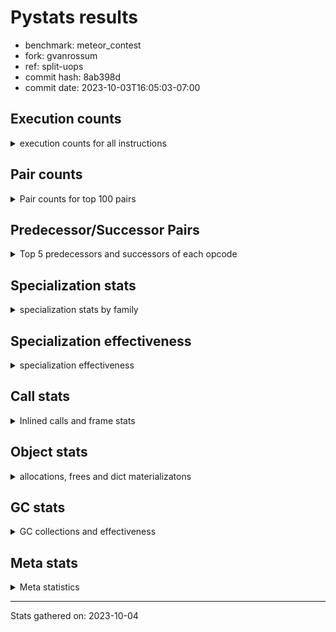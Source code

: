 
# Pystats results

- benchmark: meteor_contest
- fork: gvanrossum
- ref: split-uops
- commit hash: 8ab398d
- commit date: 2023-10-03T16:05:03-07:00

## Execution counts

<details>
<summary> execution counts for all instructions </summary>

|Name | Count | Self | Cumulative | Miss ratio | 
|---|---:|---:|---:|---:|
| STORE_FAST | 64,602,960 | 13.8% | 13.8% |  |
| LOAD_FAST | 60,488,880 | 12.9% | 26.8% |  |
| LOAD_FAST_LOAD_FAST | 58,566,600 | 12.5% | 39.3% |  |
| JUMP_BACKWARD | 46,731,180 | 10.0% | 49.3% |  |
| FOR_ITER_LIST | 38,009,220 | 8.1% | 57.4% |  |
| POP_JUMP_IF_TRUE | 34,382,100 | 7.4% | 64.8% |  |
| COMPARE_OP | 26,469,600 | 5.7% | 70.4% |  |
| FOR_ITER | 18,532,280 | 4.0% | 74.4% |  |
| LOAD_CONST | 16,130,760 | 3.5% | 77.8% |  |
| STORE_SUBSCR_LIST_INT | 15,439,800 | 3.3% | 81.1% |  |
| LOAD_GLOBAL_BUILTIN | 14,097,240 | 3.0% | 84.2% |  |
| CALL_LEN | 11,007,180 | 2.4% | 86.5% |  |
| COMPARE_OP_INT | 11,007,000 | 2.4% | 88.9% |  |
| GET_ITER | 9,805,920 | 2.1% | 91.0% |  |
| BINARY_SUBSCR_LIST_INT | 9,804,060 | 2.1% | 93.1% |  |
| BINARY_OP | 6,173,940 | 1.3% | 94.4% |  |
| BINARY_SLICE | 4,974,660 | 1.1% | 95.4% |  |
| POP_TOP | 3,780,000 | 0.8% | 96.3% |  |
| POP_JUMP_IF_FALSE | 3,088,020 | 0.7% | 96.9% |  |
| CALL | 3,087,340 | 0.7% | 97.6% |  |
| LOAD_ATTR_METHOD_NO_DICT | 1,892,100 | 0.4% | 98.0% |  |
| CALL_METHOD_DESCRIPTOR_O | 1,888,500 | 0.4% | 98.4% |  |
| LOAD_GLOBAL_MODULE | 1,886,980 | 0.4% | 98.8% |  |
| RESUME_CHECK | 1,886,880 | 0.4% | 99.2% |  |
| RETURN_CONST | 1,886,760 | 0.4% | 99.6% |  |
| CALL_PY_WITH_DEFAULTS | 1,886,760 | 0.4% | 100.0% |  |
| PUSH_NULL | 3,900 | 0.0% | 100.0% |  |
| CALL_METHOD_DESCRIPTOR_FAST | 3,600 | 0.0% | 100.0% |  |
| CALL_BUILTIN_FAST_WITH_KEYWORDS | 3,600 | 0.0% | 100.0% |  |
| CALL_BUILTIN_CLASS | 2,100 | 0.0% | 100.0% |  |
| BINARY_SUBSCR | 1,820 | 0.0% | 100.0% |  |
| BUILD_SLICE | 1,800 | 0.0% | 100.0% |  |
| LOAD_GLOBAL | 280 | 0.0% | 100.0% |  |
| LOAD_DEREF | 180 | 0.0% | 100.0% |  |
| BUILD_LIST | 180 | 0.0% | 100.0% |  |
| LOAD_ATTR_MODULE | 160 | 0.0% | 100.0% |  |
| RETURN_VALUE | 120 | 0.0% | 100.0% |  |
| FOR_ITER_RANGE | 120 | 0.0% | 100.0% |  |
| CALL_FUNCTION_EX | 120 | 0.0% | 100.0% |  |
| LOAD_ATTR | 80 | 0.0% | 100.0% |  |
| NOP | 60 | 0.0% | 100.0% |  |
| LOAD_FAST_CHECK | 60 | 0.0% | 100.0% |  |
| LIST_EXTEND | 60 | 0.0% | 100.0% |  |
| COPY_FREE_VARS | 60 | 0.0% | 100.0% |  |
| CALL_INTRINSIC_1 | 60 | 0.0% | 100.0% |  |
| BINARY_OP_SUBTRACT_FLOAT | 60 | 0.0% | 100.0% |  |


</details>

## Pair counts

<details>
<summary> Pair counts for top 100 pairs </summary>

|Pair | Count | Self | Cumulative | 
|---|---:|---:|---:|
| STORE_FAST LOAD_FAST_LOAD_FAST | 46,734,000 | 10.0% | 10.0% |
| FOR_ITER_LIST STORE_FAST | 31,294,200 | 6.7% | 16.7% |
| JUMP_BACKWARD FOR_ITER_LIST | 31,291,320 | 6.7% | 23.4% |
| POP_JUMP_IF_TRUE JUMP_BACKWARD | 29,404,620 | 6.3% | 29.7% |
| LOAD_FAST_LOAD_FAST COMPARE_OP | 26,463,060 | 5.7% | 35.3% |
| COMPARE_OP POP_JUMP_IF_TRUE | 26,463,060 | 5.7% | 41.0% |
| LOAD_FAST_LOAD_FAST LOAD_FAST | 22,299,480 | 4.8% | 45.8% |
| STORE_SUBSCR_LIST_INT JUMP_BACKWARD | 15,439,800 | 3.3% | 49.1% |
| LOAD_FAST STORE_SUBSCR_LIST_INT | 15,439,800 | 3.3% | 52.4% |
| JUMP_BACKWARD FOR_ITER | 15,439,800 | 3.3% | 55.7% |
| FOR_ITER STORE_FAST | 15,439,800 | 3.3% | 59.0% |
| STORE_FAST LOAD_FAST | 11,696,220 | 2.5% | 61.5% |
| LOAD_GLOBAL_BUILTIN LOAD_FAST | 11,009,040 | 2.4% | 63.8% |
| LOAD_FAST GET_ITER | 9,805,920 | 2.1% | 65.9% |
| LOAD_FAST CALL_LEN | 7,920,960 | 1.7% | 67.6% |
| COMPARE_OP_INT POP_JUMP_IF_TRUE | 7,919,040 | 1.7% | 69.3% |
| LOAD_FAST_LOAD_FAST BINARY_SUBSCR_LIST_INT | 6,717,900 | 1.4% | 70.8% |
| GET_ITER FOR_ITER_LIST | 6,717,900 | 1.4% | 72.2% |
| BINARY_SUBSCR_LIST_INT STORE_FAST | 6,717,900 | 1.4% | 73.6% |
| LOAD_CONST COMPARE_OP_INT | 6,174,120 | 1.3% | 74.9% |
| CALL_LEN LOAD_CONST | 6,174,120 | 1.3% | 76.3% |
| STORE_FAST LOAD_GLOBAL_BUILTIN | 6,172,400 | 1.3% | 77.6% |
| LOAD_CONST LOAD_CONST | 4,978,260 | 1.1% | 78.7% |
| LOAD_FAST LOAD_CONST | 4,976,520 | 1.1% | 79.7% |
| POP_JUMP_IF_TRUE LOAD_FAST | 4,974,660 | 1.1% | 80.8% |
| LOAD_CONST BINARY_SLICE | 4,974,660 | 1.1% | 81.8% |
| BINARY_SLICE STORE_FAST | 4,974,660 | 1.1% | 82.9% |
| LOAD_FAST COMPARE_OP_INT | 4,832,880 | 1.0% | 83.9% |
| CALL_LEN LOAD_FAST | 4,832,880 | 1.0% | 85.0% |
| FOR_ITER_LIST LOAD_GLOBAL_BUILTIN | 4,831,080 | 1.0% | 86.0% |
| LOAD_FAST LOAD_FAST_LOAD_FAST | 3,773,460 | 0.8% | 86.8% |
| GET_ITER FOR_ITER | 3,087,960 | 0.7% | 87.5% |
| FOR_ITER LOAD_GLOBAL_BUILTIN | 3,087,960 | 0.7% | 88.1% |
| COMPARE_OP_INT POP_JUMP_IF_FALSE | 3,087,960 | 0.7% | 88.8% |
| LOAD_FAST CALL | 3,086,260 | 0.7% | 89.5% |
| CALL STORE_FAST | 3,086,220 | 0.7% | 90.1% |
| BINARY_OP STORE_FAST | 3,086,220 | 0.7% | 90.8% |
| POP_JUMP_IF_FALSE LOAD_FAST_LOAD_FAST | 3,086,160 | 0.7% | 91.4% |
| LOAD_GLOBAL_BUILTIN LOAD_FAST_LOAD_FAST | 3,086,160 | 0.7% | 92.1% |
| LOAD_FAST_LOAD_FAST BINARY_OP | 3,086,160 | 0.7% | 92.8% |
| LOAD_FAST BINARY_SUBSCR_LIST_INT | 3,086,160 | 0.7% | 93.4% |
| BINARY_SUBSCR_LIST_INT BINARY_OP | 3,086,160 | 0.7% | 94.1% |
| BINARY_OP CALL_LEN | 3,086,160 | 0.7% | 94.7% |
| LOAD_FAST LOAD_FAST | 1,890,300 | 0.4% | 95.1% |
| LOAD_FAST LOAD_ATTR_METHOD_NO_DICT | 1,890,300 | 0.4% | 95.5% |
| LOAD_ATTR_METHOD_NO_DICT LOAD_FAST | 1,890,300 | 0.4% | 96.0% |
| RETURN_CONST POP_TOP | 1,886,760 | 0.4% | 96.4% |
| RESUME_CHECK LOAD_FAST_LOAD_FAST | 1,886,760 | 0.4% | 96.8% |
| POP_TOP JUMP_BACKWARD | 1,886,760 | 0.4% | 97.2% |
| LOAD_GLOBAL_MODULE LOAD_FAST | 1,886,760 | 0.4% | 97.6% |
| CALL_PY_WITH_DEFAULTS RESUME_CHECK | 1,886,760 | 0.4% | 98.0% |
| LOAD_FAST CALL_PY_WITH_DEFAULTS | 1,886,740 | 0.4% | 98.4% |
| POP_TOP LOAD_GLOBAL_MODULE | 1,886,700 | 0.4% | 98.8% |
| LOAD_FAST CALL_METHOD_DESCRIPTOR_O | 1,886,700 | 0.4% | 99.2% |
| CALL_METHOD_DESCRIPTOR_O POP_TOP | 1,886,700 | 0.4% | 99.6% |
| FOR_ITER_LIST RETURN_CONST | 1,883,940 | 0.4% | 100.0% |
| COMPARE_OP COMPARE_OP | 6,480 | 0.0% | 100.0% |
| FOR_ITER FOR_ITER | 4,520 | 0.0% | 100.0% |
| PUSH_NULL LOAD_FAST | 3,720 | 0.0% | 100.0% |
| LOAD_FAST PUSH_NULL | 3,600 | 0.0% | 100.0% |
| LOAD_FAST CALL_METHOD_DESCRIPTOR_FAST | 3,600 | 0.0% | 100.0% |
| LOAD_FAST CALL_BUILTIN_FAST_WITH_KEYWORDS | 3,600 | 0.0% | 100.0% |
| CALL_METHOD_DESCRIPTOR_FAST POP_TOP | 3,600 | 0.0% | 100.0% |
| CALL_BUILTIN_FAST_WITH_KEYWORDS LOAD_FAST | 3,600 | 0.0% | 100.0% |
| POP_TOP RETURN_CONST | 2,820 | 0.0% | 100.0% |
| POP_JUMP_IF_TRUE POP_TOP | 2,820 | 0.0% | 100.0% |
| LOAD_GLOBAL_BUILTIN LOAD_GLOBAL_BUILTIN | 1,960 | 0.0% | 100.0% |
| LOAD_FAST CALL_BUILTIN_CLASS | 1,840 | 0.0% | 100.0% |
| POP_TOP LOAD_GLOBAL_BUILTIN | 1,800 | 0.0% | 100.0% |
| POP_TOP LOAD_FAST | 1,800 | 0.0% | 100.0% |
| POP_JUMP_IF_FALSE LOAD_CONST | 1,800 | 0.0% | 100.0% |
| LOAD_CONST LOAD_ATTR_METHOD_NO_DICT | 1,800 | 0.0% | 100.0% |
| LOAD_CONST BUILD_SLICE | 1,800 | 0.0% | 100.0% |
| LOAD_ATTR_METHOD_NO_DICT LOAD_GLOBAL_BUILTIN | 1,800 | 0.0% | 100.0% |
| CALL_METHOD_DESCRIPTOR_O STORE_FAST | 1,800 | 0.0% | 100.0% |
| CALL_BUILTIN_CLASS CALL_METHOD_DESCRIPTOR_O | 1,800 | 0.0% | 100.0% |
| BUILD_SLICE BINARY_SUBSCR | 1,800 | 0.0% | 100.0% |
| BINARY_SUBSCR STORE_FAST | 1,800 | 0.0% | 100.0% |
| BINARY_OP BINARY_OP | 1,540 | 0.0% | 100.0% |
| CALL CALL | 820 | 0.0% | 100.0% |
| PUSH_NULL CALL | 180 | 0.0% | 100.0% |
| CALL_BUILTIN_CLASS STORE_FAST | 180 | 0.0% | 100.0% |
| LOAD_GLOBAL LOAD_GLOBAL_BUILTIN | 160 | 0.0% | 100.0% |
| LOAD_ATTR_MODULE PUSH_NULL | 160 | 0.0% | 100.0% |
| LOAD_DEREF PUSH_NULL | 120 | 0.0% | 100.0% |
| LOAD_GLOBAL_MODULE LOAD_ATTR_MODULE | 100 | 0.0% | 100.0% |
| LOAD_GLOBAL LOAD_GLOBAL_MODULE | 100 | 0.0% | 100.0% |
| CALL CALL_BUILTIN_CLASS | 100 | 0.0% | 100.0% |
| STORE_FAST LOAD_GLOBAL_MODULE | 80 | 0.0% | 100.0% |
| STORE_FAST LOAD_GLOBAL | 80 | 0.0% | 100.0% |
| LOAD_GLOBAL_BUILTIN LOAD_GLOBAL | 80 | 0.0% | 100.0% |
| CALL_LEN CALL_BUILTIN_CLASS | 80 | 0.0% | 100.0% |
| CALL_BUILTIN_CLASS CALL_BUILTIN_CLASS | 80 | 0.0% | 100.0% |
| STORE_FAST LOAD_FAST_CHECK | 60 | 0.0% | 100.0% |
| STORE_FAST LOAD_CONST | 60 | 0.0% | 100.0% |
| STORE_FAST BUILD_LIST | 60 | 0.0% | 100.0% |
| RETURN_VALUE RETURN_VALUE | 60 | 0.0% | 100.0% |
| RESUME_CHECK LOAD_DEREF | 60 | 0.0% | 100.0% |
| POP_TOP POP_TOP | 60 | 0.0% | 100.0% |
| POP_TOP NOP | 60 | 0.0% | 100.0% |


</details>

## Predecessor/Successor Pairs

<details>
<summary> Top 5 predecessors and successors of each opcode </summary>

### BINARY_SLICE

<details>
<summary> Successors and predecessors for BINARY_SLICE </summary>

|Predecessors | Count | Percentage | 
|---|---:|---:|
| LOAD_CONST | 4,974,660 | 100.0% |

|Successors | Count | Percentage | 
|---|---:|---:|
| STORE_FAST | 4,974,660 | 100.0% |


</details>

### BINARY_SUBSCR

<details>
<summary> Successors and predecessors for BINARY_SUBSCR </summary>

|Predecessors | Count | Percentage | 
|---|---:|---:|
| BUILD_SLICE | 1,800 | 98.9% |
| BINARY_SUBSCR | 20 | 1.1% |

|Successors | Count | Percentage | 
|---|---:|---:|
| STORE_FAST | 1,800 | 98.9% |
| BINARY_SUBSCR | 20 | 1.1% |


</details>

### GET_ITER

<details>
<summary> Successors and predecessors for GET_ITER </summary>

|Predecessors | Count | Percentage | 
|---|---:|---:|
| LOAD_FAST | 9,805,920 | 100.0% |

|Successors | Count | Percentage | 
|---|---:|---:|
| FOR_ITER_LIST | 6,717,900 | 68.5% |
| FOR_ITER | 3,087,960 | 31.5% |
| FOR_ITER_RANGE | 60 | 0.0% |


</details>

### NOP

<details>
<summary> Successors and predecessors for NOP </summary>

|Predecessors | Count | Percentage | 
|---|---:|---:|
| POP_TOP | 60 | 100.0% |

|Successors | Count | Percentage | 
|---|---:|---:|
| LOAD_DEREF | 60 | 100.0% |


</details>

### POP_TOP

<details>
<summary> Successors and predecessors for POP_TOP </summary>

|Predecessors | Count | Percentage | 
|---|---:|---:|
| RETURN_CONST | 1,886,760 | 49.9% |
| CALL_METHOD_DESCRIPTOR_O | 1,886,700 | 49.9% |
| CALL_METHOD_DESCRIPTOR_FAST | 3,600 | 0.1% |
| POP_JUMP_IF_TRUE | 2,820 | 0.1% |
| POP_TOP | 60 | 0.0% |

|Successors | Count | Percentage | 
|---|---:|---:|
| JUMP_BACKWARD | 1,886,760 | 49.9% |
| LOAD_GLOBAL_MODULE | 1,886,700 | 49.9% |
| RETURN_CONST | 2,820 | 0.1% |
| LOAD_GLOBAL_BUILTIN | 1,800 | 0.0% |
| LOAD_FAST | 1,800 | 0.0% |


</details>

### PUSH_NULL

<details>
<summary> Successors and predecessors for PUSH_NULL </summary>

|Predecessors | Count | Percentage | 
|---|---:|---:|
| LOAD_FAST | 3,600 | 92.3% |
| LOAD_ATTR_MODULE | 160 | 4.1% |
| LOAD_DEREF | 120 | 3.1% |
| LOAD_ATTR | 20 | 0.5% |

|Successors | Count | Percentage | 
|---|---:|---:|
| LOAD_FAST | 3,720 | 95.4% |
| CALL | 180 | 4.6% |


</details>

### RETURN_VALUE

<details>
<summary> Successors and predecessors for RETURN_VALUE </summary>

|Predecessors | Count | Percentage | 
|---|---:|---:|
| RETURN_VALUE | 60 | 50.0% |
| LOAD_FAST | 60 | 50.0% |

|Successors | Count | Percentage | 
|---|---:|---:|
| RETURN_VALUE | 60 | 50.0% |
| LOAD_GLOBAL | 40 | 33.3% |
| LOAD_GLOBAL_MODULE | 20 | 16.7% |


</details>

### BINARY_OP

<details>
<summary> Successors and predecessors for BINARY_OP </summary>

|Predecessors | Count | Percentage | 
|---|---:|---:|
| LOAD_FAST_LOAD_FAST | 3,086,160 | 50.0% |
| BINARY_SUBSCR_LIST_INT | 3,086,160 | 50.0% |
| BINARY_OP | 1,540 | 0.0% |
| CALL_LEN | 60 | 0.0% |
| LOAD_FAST | 20 | 0.0% |

|Successors | Count | Percentage | 
|---|---:|---:|
| STORE_FAST | 3,086,220 | 50.0% |
| CALL_LEN | 3,086,160 | 50.0% |
| BINARY_OP | 1,540 | 0.0% |
| BINARY_OP_SUBTRACT_FLOAT | 20 | 0.0% |


</details>

### BUILD_LIST

<details>
<summary> Successors and predecessors for BUILD_LIST </summary>

|Predecessors | Count | Percentage | 
|---|---:|---:|
| STORE_FAST | 60 | 33.3% |
| LOAD_FAST | 60 | 33.3% |
| LOAD_CONST | 60 | 33.3% |

|Successors | Count | Percentage | 
|---|---:|---:|
| STORE_FAST | 60 | 33.3% |
| LOAD_DEREF | 60 | 33.3% |
| LOAD_GLOBAL_BUILTIN | 40 | 22.2% |
| LOAD_GLOBAL | 20 | 11.1% |


</details>

### BUILD_SLICE

<details>
<summary> Successors and predecessors for BUILD_SLICE </summary>

|Predecessors | Count | Percentage | 
|---|---:|---:|
| LOAD_CONST | 1,800 | 100.0% |

|Successors | Count | Percentage | 
|---|---:|---:|
| BINARY_SUBSCR | 1,800 | 100.0% |


</details>

### CALL

<details>
<summary> Successors and predecessors for CALL </summary>

|Predecessors | Count | Percentage | 
|---|---:|---:|
| LOAD_FAST | 3,086,260 | 100.0% |
| CALL | 820 | 0.0% |
| PUSH_NULL | 180 | 0.0% |
| CALL_LEN | 40 | 0.0% |
| CALL_BUILTIN_CLASS | 40 | 0.0% |

|Successors | Count | Percentage | 
|---|---:|---:|
| STORE_FAST | 3,086,220 | 100.0% |
| CALL | 820 | 0.0% |
| CALL_BUILTIN_CLASS | 100 | 0.0% |
| POP_TOP | 60 | 0.0% |
| LOAD_FAST | 60 | 0.0% |


</details>

### CALL_FUNCTION_EX

<details>
<summary> Successors and predecessors for CALL_FUNCTION_EX </summary>

|Predecessors | Count | Percentage | 
|---|---:|---:|
| LOAD_FAST | 60 | 50.0% |
| CALL_INTRINSIC_1 | 60 | 50.0% |

|Successors | Count | Percentage | 
|---|---:|---:|
| RESUME_CHECK | 60 | 50.0% |
| COPY_FREE_VARS | 60 | 50.0% |


</details>

### CALL_INTRINSIC_1

<details>
<summary> Successors and predecessors for CALL_INTRINSIC_1 </summary>

|Predecessors | Count | Percentage | 
|---|---:|---:|
| LIST_EXTEND | 60 | 100.0% |

|Successors | Count | Percentage | 
|---|---:|---:|
| CALL_FUNCTION_EX | 60 | 100.0% |


</details>

### COMPARE_OP

<details>
<summary> Successors and predecessors for COMPARE_OP </summary>

|Predecessors | Count | Percentage | 
|---|---:|---:|
| LOAD_FAST_LOAD_FAST | 26,463,060 | 100.0% |
| COMPARE_OP | 6,480 | 0.0% |
| LOAD_GLOBAL_MODULE | 60 | 0.0% |

|Successors | Count | Percentage | 
|---|---:|---:|
| POP_JUMP_IF_TRUE | 26,463,060 | 100.0% |
| COMPARE_OP | 6,480 | 0.0% |
| POP_JUMP_IF_FALSE | 60 | 0.0% |


</details>

### COPY_FREE_VARS

<details>
<summary> Successors and predecessors for COPY_FREE_VARS </summary>

|Predecessors | Count | Percentage | 
|---|---:|---:|
| CALL_FUNCTION_EX | 60 | 100.0% |

|Successors | Count | Percentage | 
|---|---:|---:|
| RESUME_CHECK | 60 | 100.0% |


</details>

### FOR_ITER

<details>
<summary> Successors and predecessors for FOR_ITER </summary>

|Predecessors | Count | Percentage | 
|---|---:|---:|
| JUMP_BACKWARD | 15,439,800 | 83.3% |
| GET_ITER | 3,087,960 | 16.7% |
| FOR_ITER | 4,520 | 0.0% |

|Successors | Count | Percentage | 
|---|---:|---:|
| STORE_FAST | 15,439,800 | 83.3% |
| LOAD_GLOBAL_BUILTIN | 3,087,960 | 16.7% |
| FOR_ITER | 4,520 | 0.0% |


</details>

### JUMP_BACKWARD

<details>
<summary> Successors and predecessors for JUMP_BACKWARD </summary>

|Predecessors | Count | Percentage | 
|---|---:|---:|
| POP_JUMP_IF_TRUE | 29,404,620 | 62.9% |
| STORE_SUBSCR_LIST_INT | 15,439,800 | 33.0% |
| POP_TOP | 1,886,760 | 4.0% |

|Successors | Count | Percentage | 
|---|---:|---:|
| FOR_ITER_LIST | 31,291,320 | 67.0% |
| FOR_ITER | 15,439,800 | 33.0% |
| FOR_ITER_RANGE | 60 | 0.0% |


</details>

### LIST_EXTEND

<details>
<summary> Successors and predecessors for LIST_EXTEND </summary>

|Predecessors | Count | Percentage | 
|---|---:|---:|
| LOAD_DEREF | 60 | 100.0% |

|Successors | Count | Percentage | 
|---|---:|---:|
| CALL_INTRINSIC_1 | 60 | 100.0% |


</details>

### LOAD_ATTR

<details>
<summary> Successors and predecessors for LOAD_ATTR </summary>

|Predecessors | Count | Percentage | 
|---|---:|---:|
| LOAD_GLOBAL_MODULE | 60 | 75.0% |
| LOAD_GLOBAL | 20 | 25.0% |

|Successors | Count | Percentage | 
|---|---:|---:|
| LOAD_ATTR_MODULE | 60 | 75.0% |
| PUSH_NULL | 20 | 25.0% |


</details>

### LOAD_CONST

<details>
<summary> Successors and predecessors for LOAD_CONST </summary>

|Predecessors | Count | Percentage | 
|---|---:|---:|
| CALL_LEN | 6,174,120 | 38.3% |
| LOAD_CONST | 4,978,260 | 30.9% |
| LOAD_FAST | 4,976,520 | 30.9% |
| POP_JUMP_IF_FALSE | 1,800 | 0.0% |
| STORE_FAST | 60 | 0.0% |

|Successors | Count | Percentage | 
|---|---:|---:|
| COMPARE_OP_INT | 6,174,120 | 38.3% |
| LOAD_CONST | 4,978,260 | 30.9% |
| BINARY_SLICE | 4,974,660 | 30.8% |
| LOAD_ATTR_METHOD_NO_DICT | 1,800 | 0.0% |
| BUILD_SLICE | 1,800 | 0.0% |


</details>

### LOAD_DEREF

<details>
<summary> Successors and predecessors for LOAD_DEREF </summary>

|Predecessors | Count | Percentage | 
|---|---:|---:|
| RESUME_CHECK | 60 | 33.3% |
| NOP | 60 | 33.3% |
| BUILD_LIST | 60 | 33.3% |

|Successors | Count | Percentage | 
|---|---:|---:|
| PUSH_NULL | 120 | 66.7% |
| LIST_EXTEND | 60 | 33.3% |


</details>

### LOAD_FAST

<details>
<summary> Successors and predecessors for LOAD_FAST </summary>

|Predecessors | Count | Percentage | 
|---|---:|---:|
| LOAD_FAST_LOAD_FAST | 22,299,480 | 36.9% |
| STORE_FAST | 11,696,220 | 19.3% |
| LOAD_GLOBAL_BUILTIN | 11,009,040 | 18.2% |
| POP_JUMP_IF_TRUE | 4,974,660 | 8.2% |
| CALL_LEN | 4,832,880 | 8.0% |

|Successors | Count | Percentage | 
|---|---:|---:|
| STORE_SUBSCR_LIST_INT | 15,439,800 | 25.5% |
| GET_ITER | 9,805,920 | 16.2% |
| CALL_LEN | 7,920,960 | 13.1% |
| LOAD_CONST | 4,976,520 | 8.2% |
| COMPARE_OP_INT | 4,832,880 | 8.0% |


</details>

### LOAD_FAST_CHECK

<details>
<summary> Successors and predecessors for LOAD_FAST_CHECK </summary>

|Predecessors | Count | Percentage | 
|---|---:|---:|
| STORE_FAST | 60 | 100.0% |

|Successors | Count | Percentage | 
|---|---:|---:|
| LOAD_GLOBAL_MODULE | 40 | 66.7% |
| LOAD_GLOBAL | 20 | 33.3% |


</details>

### LOAD_FAST_LOAD_FAST

<details>
<summary> Successors and predecessors for LOAD_FAST_LOAD_FAST </summary>

|Predecessors | Count | Percentage | 
|---|---:|---:|
| STORE_FAST | 46,734,000 | 79.8% |
| LOAD_FAST | 3,773,460 | 6.4% |
| POP_JUMP_IF_FALSE | 3,086,160 | 5.3% |
| LOAD_GLOBAL_BUILTIN | 3,086,160 | 5.3% |
| RESUME_CHECK | 1,886,760 | 3.2% |

|Successors | Count | Percentage | 
|---|---:|---:|
| COMPARE_OP | 26,463,060 | 45.2% |
| LOAD_FAST | 22,299,480 | 38.1% |
| BINARY_SUBSCR_LIST_INT | 6,717,900 | 11.5% |
| BINARY_OP | 3,086,160 | 5.3% |


</details>

### LOAD_GLOBAL

<details>
<summary> Successors and predecessors for LOAD_GLOBAL </summary>

|Predecessors | Count | Percentage | 
|---|---:|---:|
| STORE_FAST | 80 | 28.6% |
| LOAD_GLOBAL_BUILTIN | 80 | 28.6% |
| RETURN_VALUE | 40 | 14.3% |
| RESUME_CHECK | 20 | 7.1% |
| LOAD_FAST_CHECK | 20 | 7.1% |

|Successors | Count | Percentage | 
|---|---:|---:|
| LOAD_GLOBAL_BUILTIN | 160 | 57.1% |
| LOAD_GLOBAL_MODULE | 100 | 35.7% |
| LOAD_ATTR | 20 | 7.1% |


</details>

### POP_JUMP_IF_FALSE

<details>
<summary> Successors and predecessors for POP_JUMP_IF_FALSE </summary>

|Predecessors | Count | Percentage | 
|---|---:|---:|
| COMPARE_OP_INT | 3,087,960 | 100.0% |
| COMPARE_OP | 60 | 0.0% |

|Successors | Count | Percentage | 
|---|---:|---:|
| LOAD_FAST_LOAD_FAST | 3,086,160 | 99.9% |
| LOAD_CONST | 1,800 | 0.1% |
| LOAD_FAST | 60 | 0.0% |


</details>

### POP_JUMP_IF_TRUE

<details>
<summary> Successors and predecessors for POP_JUMP_IF_TRUE </summary>

|Predecessors | Count | Percentage | 
|---|---:|---:|
| COMPARE_OP | 26,463,060 | 77.0% |
| COMPARE_OP_INT | 7,919,040 | 23.0% |

|Successors | Count | Percentage | 
|---|---:|---:|
| JUMP_BACKWARD | 29,404,620 | 85.5% |
| LOAD_FAST | 4,974,660 | 14.5% |
| POP_TOP | 2,820 | 0.0% |


</details>

### RETURN_CONST

<details>
<summary> Successors and predecessors for RETURN_CONST </summary>

|Predecessors | Count | Percentage | 
|---|---:|---:|
| FOR_ITER_LIST | 1,883,940 | 99.9% |
| POP_TOP | 2,820 | 0.1% |

|Successors | Count | Percentage | 
|---|---:|---:|
| POP_TOP | 1,886,760 | 100.0% |


</details>

### STORE_FAST

<details>
<summary> Successors and predecessors for STORE_FAST </summary>

|Predecessors | Count | Percentage | 
|---|---:|---:|
| FOR_ITER_LIST | 31,294,200 | 48.4% |
| FOR_ITER | 15,439,800 | 23.9% |
| BINARY_SUBSCR_LIST_INT | 6,717,900 | 10.4% |
| BINARY_SLICE | 4,974,660 | 7.7% |
| CALL | 3,086,220 | 4.8% |

|Successors | Count | Percentage | 
|---|---:|---:|
| LOAD_FAST_LOAD_FAST | 46,734,000 | 72.3% |
| LOAD_FAST | 11,696,220 | 18.1% |
| LOAD_GLOBAL_BUILTIN | 6,172,400 | 9.6% |
| LOAD_GLOBAL_MODULE | 80 | 0.0% |
| LOAD_GLOBAL | 80 | 0.0% |


</details>

### BINARY_OP_SUBTRACT_FLOAT

<details>
<summary> Successors and predecessors for BINARY_OP_SUBTRACT_FLOAT </summary>

|Predecessors | Count | Percentage | 
|---|---:|---:|
| LOAD_FAST | 40 | 66.7% |
| BINARY_OP | 20 | 33.3% |

|Successors | Count | Percentage | 
|---|---:|---:|
| STORE_FAST | 60 | 100.0% |


</details>

### BINARY_SUBSCR_LIST_INT

<details>
<summary> Successors and predecessors for BINARY_SUBSCR_LIST_INT </summary>

|Predecessors | Count | Percentage | 
|---|---:|---:|
| LOAD_FAST_LOAD_FAST | 6,717,900 | 68.5% |
| LOAD_FAST | 3,086,160 | 31.5% |

|Successors | Count | Percentage | 
|---|---:|---:|
| STORE_FAST | 6,717,900 | 68.5% |
| BINARY_OP | 3,086,160 | 31.5% |


</details>

### CALL_BUILTIN_CLASS

<details>
<summary> Successors and predecessors for CALL_BUILTIN_CLASS </summary>

|Predecessors | Count | Percentage | 
|---|---:|---:|
| LOAD_FAST | 1,840 | 87.6% |
| CALL | 100 | 4.8% |
| CALL_LEN | 80 | 3.8% |
| CALL_BUILTIN_CLASS | 80 | 3.8% |

|Successors | Count | Percentage | 
|---|---:|---:|
| CALL_METHOD_DESCRIPTOR_O | 1,800 | 85.7% |
| STORE_FAST | 180 | 8.6% |
| CALL_BUILTIN_CLASS | 80 | 3.8% |
| CALL | 40 | 1.9% |


</details>

### CALL_BUILTIN_FAST_WITH_KEYWORDS

<details>
<summary> Successors and predecessors for CALL_BUILTIN_FAST_WITH_KEYWORDS </summary>

|Predecessors | Count | Percentage | 
|---|---:|---:|
| LOAD_FAST | 3,600 | 100.0% |

|Successors | Count | Percentage | 
|---|---:|---:|
| LOAD_FAST | 3,600 | 100.0% |


</details>

### CALL_LEN

<details>
<summary> Successors and predecessors for CALL_LEN </summary>

|Predecessors | Count | Percentage | 
|---|---:|---:|
| LOAD_FAST | 7,920,960 | 72.0% |
| BINARY_OP | 3,086,160 | 28.0% |
| CALL | 60 | 0.0% |

|Successors | Count | Percentage | 
|---|---:|---:|
| LOAD_CONST | 6,174,120 | 56.1% |
| LOAD_FAST | 4,832,880 | 43.9% |
| CALL_BUILTIN_CLASS | 80 | 0.0% |
| BINARY_OP | 60 | 0.0% |
| CALL | 40 | 0.0% |


</details>

### CALL_METHOD_DESCRIPTOR_FAST

<details>
<summary> Successors and predecessors for CALL_METHOD_DESCRIPTOR_FAST </summary>

|Predecessors | Count | Percentage | 
|---|---:|---:|
| LOAD_FAST | 3,600 | 100.0% |

|Successors | Count | Percentage | 
|---|---:|---:|
| POP_TOP | 3,600 | 100.0% |


</details>

### CALL_METHOD_DESCRIPTOR_O

<details>
<summary> Successors and predecessors for CALL_METHOD_DESCRIPTOR_O </summary>

|Predecessors | Count | Percentage | 
|---|---:|---:|
| LOAD_FAST | 1,886,700 | 99.9% |
| CALL_BUILTIN_CLASS | 1,800 | 0.1% |

|Successors | Count | Percentage | 
|---|---:|---:|
| POP_TOP | 1,886,700 | 99.9% |
| STORE_FAST | 1,800 | 0.1% |


</details>

### CALL_PY_WITH_DEFAULTS

<details>
<summary> Successors and predecessors for CALL_PY_WITH_DEFAULTS </summary>

|Predecessors | Count | Percentage | 
|---|---:|---:|
| LOAD_FAST | 1,886,740 | 100.0% |
| CALL | 20 | 0.0% |

|Successors | Count | Percentage | 
|---|---:|---:|
| RESUME_CHECK | 1,886,760 | 100.0% |


</details>

### COMPARE_OP_INT

<details>
<summary> Successors and predecessors for COMPARE_OP_INT </summary>

|Predecessors | Count | Percentage | 
|---|---:|---:|
| LOAD_CONST | 6,174,120 | 56.1% |
| LOAD_FAST | 4,832,880 | 43.9% |

|Successors | Count | Percentage | 
|---|---:|---:|
| POP_JUMP_IF_TRUE | 7,919,040 | 71.9% |
| POP_JUMP_IF_FALSE | 3,087,960 | 28.1% |


</details>

### FOR_ITER_LIST

<details>
<summary> Successors and predecessors for FOR_ITER_LIST </summary>

|Predecessors | Count | Percentage | 
|---|---:|---:|
| JUMP_BACKWARD | 31,291,320 | 82.3% |
| GET_ITER | 6,717,900 | 17.7% |

|Successors | Count | Percentage | 
|---|---:|---:|
| STORE_FAST | 31,294,200 | 82.3% |
| LOAD_GLOBAL_BUILTIN | 4,831,080 | 12.7% |
| RETURN_CONST | 1,883,940 | 5.0% |


</details>

### FOR_ITER_RANGE

<details>
<summary> Successors and predecessors for FOR_ITER_RANGE </summary>

|Predecessors | Count | Percentage | 
|---|---:|---:|
| JUMP_BACKWARD | 60 | 50.0% |
| GET_ITER | 60 | 50.0% |

|Successors | Count | Percentage | 
|---|---:|---:|
| STORE_FAST | 60 | 50.0% |
| LOAD_GLOBAL_MODULE | 40 | 33.3% |
| LOAD_GLOBAL | 20 | 16.7% |


</details>

### LOAD_ATTR_METHOD_NO_DICT

<details>
<summary> Successors and predecessors for LOAD_ATTR_METHOD_NO_DICT </summary>

|Predecessors | Count | Percentage | 
|---|---:|---:|
| LOAD_FAST | 1,890,300 | 99.9% |
| LOAD_CONST | 1,800 | 0.1% |

|Successors | Count | Percentage | 
|---|---:|---:|
| LOAD_FAST | 1,890,300 | 99.9% |
| LOAD_GLOBAL_BUILTIN | 1,800 | 0.1% |


</details>

### LOAD_ATTR_MODULE

<details>
<summary> Successors and predecessors for LOAD_ATTR_MODULE </summary>

|Predecessors | Count | Percentage | 
|---|---:|---:|
| LOAD_GLOBAL_MODULE | 100 | 62.5% |
| LOAD_ATTR | 60 | 37.5% |

|Successors | Count | Percentage | 
|---|---:|---:|
| PUSH_NULL | 160 | 100.0% |


</details>

### LOAD_GLOBAL_BUILTIN

<details>
<summary> Successors and predecessors for LOAD_GLOBAL_BUILTIN </summary>

|Predecessors | Count | Percentage | 
|---|---:|---:|
| STORE_FAST | 6,172,400 | 43.8% |
| FOR_ITER_LIST | 4,831,080 | 34.3% |
| FOR_ITER | 3,087,960 | 21.9% |
| LOAD_GLOBAL_BUILTIN | 1,960 | 0.0% |
| POP_TOP | 1,800 | 0.0% |

|Successors | Count | Percentage | 
|---|---:|---:|
| LOAD_FAST | 11,009,040 | 78.1% |
| LOAD_FAST_LOAD_FAST | 3,086,160 | 21.9% |
| LOAD_GLOBAL_BUILTIN | 1,960 | 0.0% |
| LOAD_GLOBAL | 80 | 0.0% |


</details>

### LOAD_GLOBAL_MODULE

<details>
<summary> Successors and predecessors for LOAD_GLOBAL_MODULE </summary>

|Predecessors | Count | Percentage | 
|---|---:|---:|
| POP_TOP | 1,886,700 | 100.0% |
| LOAD_GLOBAL | 100 | 0.0% |
| STORE_FAST | 80 | 0.0% |
| LOAD_FAST_CHECK | 40 | 0.0% |
| FOR_ITER_RANGE | 40 | 0.0% |

|Successors | Count | Percentage | 
|---|---:|---:|
| LOAD_FAST | 1,886,760 | 100.0% |
| LOAD_ATTR_MODULE | 100 | 0.0% |
| LOAD_ATTR | 60 | 0.0% |
| COMPARE_OP | 60 | 0.0% |


</details>

### RESUME_CHECK

<details>
<summary> Successors and predecessors for RESUME_CHECK </summary>

|Predecessors | Count | Percentage | 
|---|---:|---:|
| CALL_PY_WITH_DEFAULTS | 1,886,760 | 100.0% |
| COPY_FREE_VARS | 60 | 0.0% |
| CALL_FUNCTION_EX | 60 | 0.0% |

|Successors | Count | Percentage | 
|---|---:|---:|
| LOAD_FAST_LOAD_FAST | 1,886,760 | 100.0% |
| LOAD_DEREF | 60 | 0.0% |
| LOAD_GLOBAL_BUILTIN | 40 | 0.0% |
| LOAD_GLOBAL | 20 | 0.0% |


</details>

### STORE_SUBSCR_LIST_INT

<details>
<summary> Successors and predecessors for STORE_SUBSCR_LIST_INT </summary>

|Predecessors | Count | Percentage | 
|---|---:|---:|
| LOAD_FAST | 15,439,800 | 100.0% |

|Successors | Count | Percentage | 
|---|---:|---:|
| JUMP_BACKWARD | 15,439,800 | 100.0% |


</details>


</details>

## Specialization stats

<details>
<summary> specialization stats by family </summary>

### BINARY_SLICE

<details>
<summary> specialization stats for BINARY_SLICE family </summary>

|Kind | Count | Ratio | 
|---|---|---|


</details>

### BINARY_SUBSCR

<details>
<summary> specialization stats for BINARY_SUBSCR family </summary>

|Kind | Count | Ratio | 
|---|---|---|
| specialization.deferred |         1800 | 0.0% |
|          hit |      9804060 | 100.0% |

#### Specialization attempts

| | Count | Ratio | 
|---|---:|---:|
| Success | 0 | 0.0% |
| Failure | 20 | 100.0% |

|Failure kind | Count | Ratio | 
|---|---:|---:|
| string slice | 20 | 100.0% |


</details>

### STORE_SUBSCR

<details>
<summary> specialization stats for STORE_SUBSCR family </summary>

|Kind | Count | Ratio | 
|---|---|---|
|          hit |     15439800 | 100.0% |


</details>

### BINARY_OP

<details>
<summary> specialization stats for BINARY_OP family </summary>

|Kind | Count | Ratio | 
|---|---|---|
| specialization.deferred |      6172380 | 100.0% |
|          hit |           60 | 0.0% |

#### Specialization attempts

| | Count | Ratio | 
|---|---:|---:|
| Success | 20 | 1.3% |
| Failure | 1,540 | 98.7% |

|Failure kind | Count | Ratio | 
|---|---:|---:|
| subtract other | 760 | 49.4% |
| and other | 760 | 49.4% |
| multiply different types | 20 | 1.3% |


</details>

### CALL

<details>
<summary> specialization stats for CALL family </summary>

|Kind | Count | Ratio | 
|---|---|---|
| specialization.deferred |      3086340 | 17.3% |
|          hit |     14791740 | 82.7% |

#### Specialization attempts

| | Count | Ratio | 
|---|---:|---:|
| Success | 180 | 18.0% |
| Failure | 820 | 82.0% |

|Failure kind | Count | Ratio | 
|---|---:|---:|
| cfunc varargs keywords | 760 | 92.7% |
| cfunc noargs | 60 | 7.3% |


</details>

### COMPARE_OP

<details>
<summary> specialization stats for COMPARE_OP family </summary>

|Kind | Count | Ratio | 
|---|---|---|
| specialization.deferred |     26463120 | 70.6% |
|          hit |     11007000 | 29.4% |

#### Specialization attempts

| | Count | Ratio | 
|---|---:|---:|
| Success | 0 | 0.0% |
| Failure | 6,480 | 100.0% |

|Failure kind | Count | Ratio | 
|---|---:|---:|
| set | 6,460 | 99.7% |
| list | 20 | 0.3% |


</details>

### FOR_ITER

<details>
<summary> specialization stats for FOR_ITER family </summary>

|Kind | Count | Ratio | 
|---|---|---|
| specialization.deferred |     18527760 | 32.8% |
|          hit |     38009340 | 67.2% |

#### Specialization attempts

| | Count | Ratio | 
|---|---:|---:|
| Success | 0 | 0.0% |
| Failure | 4,520 | 100.0% |

|Failure kind | Count | Ratio | 
|---|---:|---:|
| set | 4,520 | 100.0% |


</details>

### JUMP_BACKWARD

<details>
<summary> specialization stats for JUMP_BACKWARD family </summary>

|Kind | Count | Ratio | 
|---|---|---|


</details>

### LOAD_ATTR

<details>
<summary> specialization stats for LOAD_ATTR family </summary>

|Kind | Count | Ratio | 
|---|---|---|
| specialization.deferred |           20 | 0.0% |
|          hit |      1892260 | 100.0% |

#### Specialization attempts

| | Count | Ratio | 
|---|---:|---:|
| Success | 60 | 100.0% |
| Failure | 0 | 0.0% |

|Failure kind | Count | Ratio | 
|---|---:|---:|


</details>

### LOAD_GLOBAL

<details>
<summary> specialization stats for LOAD_GLOBAL family </summary>

|Kind | Count | Ratio | 
|---|---|---|
| specialization.deferred |           20 | 0.0% |
|          hit |     15984220 | 100.0% |

#### Specialization attempts

| | Count | Ratio | 
|---|---:|---:|
| Success | 260 | 100.0% |
| Failure | 0 | 0.0% |

|Failure kind | Count | Ratio | 
|---|---:|---:|


</details>

### POP_JUMP_IF_FALSE

<details>
<summary> specialization stats for POP_JUMP_IF_FALSE family </summary>

|Kind | Count | Ratio | 
|---|---|---|


</details>

### POP_JUMP_IF_TRUE

<details>
<summary> specialization stats for POP_JUMP_IF_TRUE family </summary>

|Kind | Count | Ratio | 
|---|---|---|


</details>


</details>

## Specialization effectiveness

<details>
<summary> specialization effectiveness </summary>

|Instructions | Count | Ratio | 
|---|---:|---:|
| Basic | 215,268,480 | 46.0% |
| Not specialized | 143,441,300 | 30.7% |
| Specialized | 108,815,360 | 23.3% |

### Deferred by instruction

<details>
<summary> deferred by instruction </summary>

|Name | Count | Ratio | 
|---|---:|---:|
| COMPARE_OP | 26,463,120 | 48.8% |
| FOR_ITER | 18,527,760 | 34.2% |
| BINARY_OP | 6,172,380 | 11.4% |
| CALL | 3,086,340 | 5.7% |
| BINARY_SUBSCR | 1,800 | 0.0% |
| LOAD_GLOBAL | 20 | 0.0% |
| LOAD_ATTR | 20 | 0.0% |
| UNPACK_SEQUENCE | 0 | 0.0% |
| TO_BOOL | 0 | 0.0% |
| STORE_SUBSCR_LIST_INT | 0 | 0.0% |


</details>


</details>

## Call stats

<details>
<summary> Inlined calls and frame stats </summary>

| | Count | Ratio | 
|---|---:|---:|
| Calls to PyEval_EvalDefault | 0 | 0.0% |
| Calls to Python functions inlined | 1,886,880 | 100.0% |
| Calls via PyEval_EvalFrame (total) | 0 | 0.0% |
| Calls via PyEval_EvalFrame (vector) | 0 | 0.0% |
| Calls via PyEval_EvalFrame (generator) | 0 | 0.0% |
| Calls via PyEval_EvalFrame (legacy) | 0 | 0.0% |
| Calls via PyEval_EvalFrame (function vectorcall) | 0 | 0.0% |
| Calls via PyEval_EvalFrame (build class) | 0 | 0.0% |
| Calls via PyEval_EvalFrame (slot) | 0 | 0.0% |
| Calls via PyEval_EvalFrame (function ex) | 120 | 0.0% |
| Calls via PyEval_EvalFrame (api) | 0 | 0.0% |
| Calls via PyEval_EvalFrame (method) | 0 | 0.0% |
| Frames pushed | 1,886,880 | 100.0% |
| Frame objects created | 0 | 0.0% |


</details>

## Object stats

<details>
<summary> allocations, frees and dict materializatons </summary>

| | Count | Ratio | 
|---|---:|---:|
| Allocations from freelist | 8,154,820 | 23.0% |
| Frees to freelist | 8,154,840 |  |
| Allocations | 27,315,020 | 77.0% |
| Allocations to 512 bytes | 24,228,740 | 68.3% |
| Allocations to 4 kbytes | 3,086,280 | 8.7% |
| Allocations over 4 kbytes | 0 | 0.0% |
| Frees | 27,315,000 |  |
| New values | 0 |  |
| Interpreter increfs | 184,359,280 | 91.8% |
| Interpreter decrefs | 217,009,740 | 93.0% |
| Increfs | 16,512,700 | 8.2% |
| Decrefs | 16,245,500 | 7.0% |
| Materialize dict (on request) | 0 |  |
| Materialize dict (new key) | 0 |  |
| Materialize dict (too big) | 0 |  |
| Materialize dict (str subclass) | 0 |  |
| Dematerialize dict | 0 |  |
| Method cache hits | 15 |  |
| Method cache misses | 5 |  |
| Method cache collisions | 5 |  |
| Method cache dunder hits | 1,800 |  |
| Method cache dunder misses | 0 |  |


</details>

## GC stats

<details>
<summary> GC collections and effectiveness </summary>

|Generation | Collections | Objects collected | Object visits | 
|---:|---:|---:|---:|
| 0 | 0 | 0 | 0 |
| 1 | 0 | 0 | 0 |
| 2 | 0 | 0 | 0 |


</details>

## Meta stats

<details>
<summary> Meta statistics </summary>

| | Count | 
|---|---:|
| Number of data files | 20 |


</details>

---
Stats gathered on: 2023-10-04
